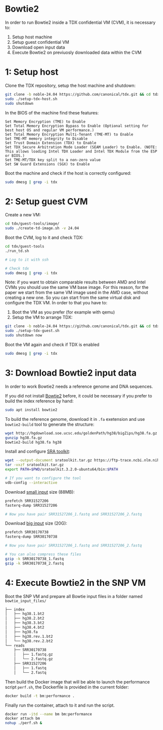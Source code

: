 # Bowtie2
In order to run Bowtie2 inside a TDX confidential VM (CVM), it is necessary to:

1. Setup host machine
2. Setup guest confidential VM
3. Download open input data
4. Execute Bowtie2 on previuosly downloaded data within the CVM

# 1: Setup host

Clone the TDX repository, setup the host machine and shutdown:
```bash
git clone -b noble-24.04 https://github.com/canonical/tdx.git && cd tdx
sudo ./setup-tdx-host.sh
sudo shutdown
```

In the BIOS of the machine find these features:
```
Set Memory Encryption (TME) to Enable
Set Total Memory Encryption Bypass to Enable (Optional setting for best host OS and regular VM performance.)
Set Total Memory Encryption Multi-Tenant (TME-MT) to Enable
Set TME-MT memory integrity to Disable
Set Trust Domain Extension (TDX) to Enable
Set TDX Secure Arbitration Mode Loader (SEAM Loader) to Enable. (NOTE: This allows loading Intel TDX Loader and Intel TDX Module from the ESP or BIOS.)
Set TME-MT/TDX key split to a non-zero value
Set SW Guard Extensions (SGX) to Enable
```

Boot the machine and check if the host is correctly configured:
```bash
sudo dmesg | grep -i tdx
```

# 2: Setup guest CVM
Create a new VM:
```bash
cd tdx/guest-tools/image/
sudo ./create-td-image.sh -v 24.04
```

Boot the CVM, log to it and check TDX:
```bash
cd tdx/guest-tools
./run_td.sh

# Log to it with ssh

# Check tdx
sudo dmesg | grep -i tdx
```

Note: if you want to obtain comparable results between AMD and Intel CVMs you should use the same VM base image. For this reason, for the paper we start from the same VM image used in the AMD case, without creating a new one. So you can start from the same virtual disk and configure the TDX VM. In order to that you have to:

1. Boot the VM as you prefer (for example with qemu)
2. Setup the VM to arrange TDX:
```bash
git clone -b noble-24.04 https://github.com/canonical/tdx.git && cd tdx
sudo ./setup-tdx-guest.sh
sudo shutdown now
```

Boot the VM again and check if TDX is enabled
```bash
sudo dmesg | grep -i tdx
```

# 3: Download Bowtie2 input data
In order to work Bowtie2 needs a reference genome and DNA sequences.

If you did not install [Bowtie2](https://bowtie-bio.sourceforge.net/bowtie2/manual.shtml) before, it could be necessary if you prefer to build the index reference by hand:
```bash
sudo apt install bowtie2
```

To build the reference genome, download it in `.fa` exetension and use `bowtie2-build` tool to generate the structure:
```bash
wget http://hgdownload.soe.ucsc.edu/goldenPath/hg38/bigZips/hg38.fa.gz
gunzip hg38.fa.gz
bowtie2-build hg38.fa hg38
```

Install and configure [SRA toolkit](https://github.com/ncbi/sra-tools/wiki):
```bash
wget --output-document sratoolkit.tar.gz https://ftp-trace.ncbi.nlm.nih.gov/sra/sdk/current/sratoolkit.current-ubuntu64.tar.gz
tar -vxzf sratoolkit.tar.gz
export PATH=$PWD/sratoolkit.3.2.0-ubuntu64/bin:$PATH

# If you want to configure the tool
vdb-config --interactive
```

Download [small input](https://trace.ncbi.nlm.nih.gov/Traces/index.html?view=run_browser&acc=SRR31527206&display=download) size (88MB):
```bash
prefetch SRR31527206
fasterq-dump SRR31527206

# Now you have pair SRR31527206_1.fastq and SRR31527206_2.fastq
```

Download [big input](https://trace.ncbi.nlm.nih.gov/Traces/index.html?view=run_browser&acc=SRR30170738&display=download) size (20G):
```bash
prefetch SRR30170738
fasterq-dump SRR30170738

# Now you have pair SRR31527206_1.fastq and SRR31527206_2.fastq

# You can also compress these files
gzip -k SRR30170738_1.fastq
gzip -k SRR30170738_2.fastq
```

# 4: Execute Bowtie2 in the SNP VM
Boot the SNP VM and prepare all Bowtie input files in a folder named `bowtie_input_files/`
```bash
├── index
│   ├── hg38.1.bt2
│   ├── hg38.2.bt2
│   ├── hg38.3.bt2
│   ├── hg38.4.bt2
│   ├── hg38.fa
│   ├── hg38.rev.1.bt2
│   └── hg38.rev.2.bt2
└── reads
    ├── SRR30170738
    │   ├── 1.fastq.gz
    │   └── 2.fastq.gz
    ├── SRR31527206
    │   ├── 1.fastq
    │   └── 2.fastq
```

Then build the Docker image that will be able to launch the performance script `perf.sh`, the Dockerfile is provided in the current folder:
```bash
docker build -t bm:performance .
```

Finally run the container, attach to it and run the script.
```bash
docker run -itd --name bm bm:performance
docker attach bm
nohup ./perf.sh &
```
